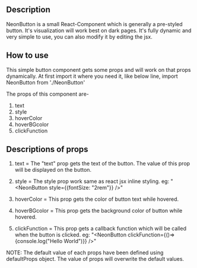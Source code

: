 Description 
------------
NeonButton is a small React-Component which is generally a pre-styled button. It's visualization will work best on dark pages. It's fully dynamic and very simple to use, you can also modify it by editing the jsx.

How to use
-----------
This simple button component gets some props and will work on that props dynamically. At first import it where you need it, like below line,
import NeonButton from './NeonButton'

The props of this component are-
  1. text
  2. style
  3. hoverColor
  4. hoverBGcolor
  5. clickFunction

  Descriptions of props
  ----------------------
  1. text = The "text" prop gets the text of the button. The value of this prop will be displayed on the button.

  2. style = The style prop work same as react jsx inline styling. eg: "<NeonButton style={{fontSize: "2rem"}} />"

  3. hoverColor = This prop gets the color of button text while hovered.

  4. hoverBGcolor = This prop gets the background color of button while hovered.

  5. clickFunction = This prop gets a callback function which will be called when the button is clicked. eg: "<NeonButton clickFunction={()=> {console.log("Hello World")}} />"

NOTE: The default value of each props have been defined using defaultProps object. The value of props will overwrite the default values.